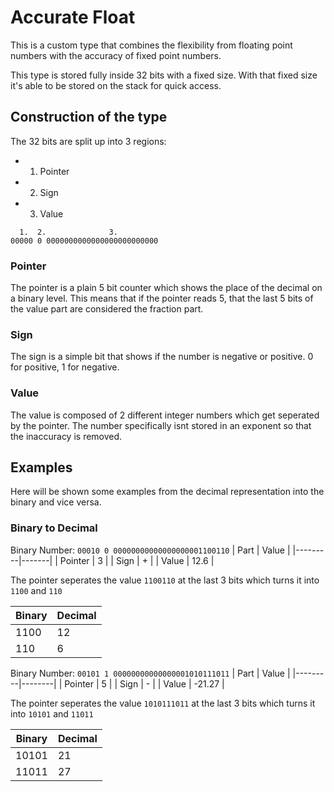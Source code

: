 # Accurate Float
This is a custom type that combines the flexibility from floating point numbers with the accuracy of fixed point numbers.

This type is stored fully inside 32 bits with a fixed size. With that fixed size it's able to be stored on the stack for quick access. 

## Construction of the type
The 32 bits are split up into 3 regions:
- 1. Pointer
- 2. Sign
- 3. Value

```shell
  1.  2.              3.
00000 0 0000000000000000000000000
```

### Pointer
The pointer is a plain 5 bit counter which shows the place of the decimal on a binary level. This means that if the pointer reads 5, that the last 5 bits of the value part are considered the fraction part.

### Sign
The sign is a simple bit that shows if the number is negative or positive. 0 for positive, 1 for negative.

### Value
The value is composed of 2 different integer numbers which get seperated by the pointer. The number specifically isnt stored in an exponent so that the inaccuracy is removed.

## Examples
Here will be shown some examples from the decimal representation into the binary and vice versa.

### Binary to Decimal

Binary Number: `00010 0 00000000000000000001100110`
| Part    | Value |
|---------|-------|
| Pointer |     3 |
| Sign    |     + |
| Value   |  12.6 |

The pointer seperates the value `1100110` at the last 3 bits which turns it into `1100` and `110`

| Binary | Decimal |
|--------|---------|
|   1100 |      12 |
|    110 |       6 |

Binary Number: `00101 1 00000000000000001010111011`
| Part    | Value  |
|---------|--------|
| Pointer |      5 |
| Sign    |      - |
| Value   | -21.27 |

The pointer seperates the value `1010111011` at the last 3 bits which turns it into `10101` and `11011`

| Binary | Decimal |
|--------|---------|
|  10101 |      21 |
|  11011 |      27 |
